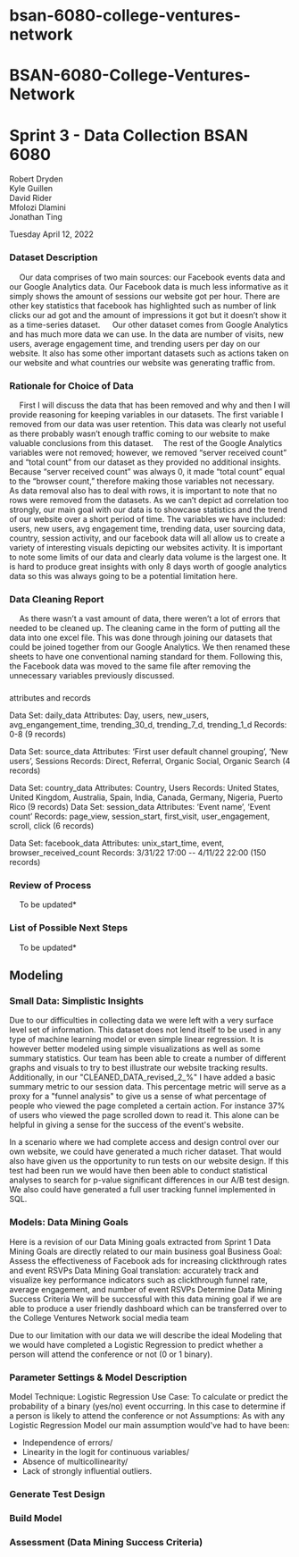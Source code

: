 # bsan-6080-college-ventures-network

# BSAN-6080-College-Ventures-Network


# Sprint 3 - Data Collection BSAN 6080


Robert Dryden <br />
Kyle Guillen <br />
David Rider <br />
Mfolozi Dlamini <br />
Jonathan Ting <br />


Tuesday April 12, 2022 <br />

### Dataset Description
&emsp; Our data comprises of two main sources: our Facebook events data and our Google Analytics data. Our Facebook data is much less informative as it simply shows the amount of sessions our website got per hour. There are other key statistics that facebook has highlighted such as number of link clicks our ad got and the amount of impressions it got but it doesn’t show it as a time-series dataset. 
&emsp; Our other dataset comes from Google Analytics and has much more data we can use. In the data are number of visits, new users,  average engagement time, and trending users  per day on our website. It also has some other important datasets such as actions taken on our website and what countries our website was generating traffic from. 

### Rationale for Choice of Data
&emsp; First I will discuss the data that has been removed and why and then I will provide reasoning for keeping variables in our datasets. The first variable I removed from our data was user retention. This data was clearly not useful as there probably wasn’t enough traffic coming to our website to make valuable conclusions from this dataset. 
&emsp;The rest of the Google Analytics variables were not removed; however, we removed “server received count” and “total count” from our dataset as they provided no additional insights. Because “server received count” was always 0, it made “total count” equal to the “browser count,” therefore making those variables not necessary. 
&emsp; As data removal also has to deal with rows, it is important to note that no rows were removed from the datasets. As we can’t depict ad correlation too strongly, our main goal with our data is to showcase statistics and the trend of our website over a short period of time. The variables we have included: users, new users, avg engagement time, trending data, user sourcing data, country, session activity, and our facebook data will all allow us to create a variety of interesting visuals depicting our websites activity. 
It is important to note some limits of our data and clearly data volume is the largest one. It is hard to produce great insights with only 8 days worth of google analytics data so this was always going to be a potential limitation here. 

### Data Cleaning Report
&emsp; As there wasn’t a vast amount of data, there weren’t a lot of errors that needed to be cleaned up. The cleaning came in the form of putting all the data into one excel file. This was done through joining our datasets that could be joined together from our Google Analytics. We then renamed these sheets to have one conventional naming standard for them. Following this, the Facebook data was moved to the same file after removing the unnecessary variables previously discussed. 


###

attributes and records

Data Set: daily_data
Attributes: Day, users, new_users, avg_engangement_time, trending_30_d, trending_7_d, trending_1_d
Records: 0-8 (9 records)

Data Set: source_data
Attributes: ‘First user default channel grouping’, ‘New users’, Sessions
Records: Direct, Referral, Organic Social, Organic Search (4 records)

Data Set: country_data
Attributes: Country, Users
Records: United States, United Kingdom, Australia, Spain, India, Canada, Germany, Nigeria, Puerto Rico (9 records)
Data Set: session_data
Attributes: ‘Event name’, ‘Event count’
Records: page_view, session_start, first_visit, user_engagement, scroll, click (6 records)

Data Set: facebook_data
Attributes: unix_start_time, event, browser_received_count
Records: 3/31/22 17:00 -- 4/11/22 22:00  (150 records)



### Review of Process
&emsp; To be updated*

### List of Possible Next Steps
&emsp; To be updated*


## Modeling

### Small Data: Simplistic Insights
Due to our difficulties in collecting data we were left with a very surface level set of information. This dataset does not lend itself to be used in any type of machine learning model or even simple linear regression. It is however better modeled using simple visualizations as well as some summary statistics. Our team has been able to create a number of different graphs and visuals to try to best illustrate our website tracking results. Additionally, in our "CLEANED_DATA_revised_2_%" I have added a basic summary metric to our session data. This percentage metric will serve as a proxy for a "funnel analysis" to give us a sense of what percentage of people who viewed the page completed a certain action. For instance 37% of users who viewed the page scrolled down to read it. This alone can be helpful in giving a sense for the success of the event's website.

In a scenario where we had complete access and design control over our own website, we could have generated a much richer dataset. That would also have given us the opportunity to run tests on our website design. If this test had been run we would have then been able to conduct statistical analyses to search for p-value significant differences in our A/B test design. We also could have generated a full user tracking funnel implemented in SQL.

### Models: Data Mining Goals 
Here is a revision of our Data Mining goals extracted from Sprint 1
Data Mining Goals are directly related to our main business goal
Business Goal: Assess the effectiveness of Facebook ads for increasing clickthrough rates and event RSVPs
Data Mining Goal translation: accurately track and visualize key performance indicators such as clickthrough funnel rate, average engagement, and number of event RSVPs
Determine Data Mining Success Criteria
We will be successful with this data mining goal if we are able to produce a user friendly dashboard which can be transferred over to the College Ventures Network social media team

Due to our limitation with our data we will describe the ideal Modeling that we would have completed a Logistic Regression to predict whether a person will attend the conference or not (0 or 1 binary). 
### Parameter Settings & Model Description
Model Technique: Logistic Regression
Use Case: To calculate or predict the probability of a binary (yes/no) event occurring. In this case to determine if a person is likely to attend the conference or not
Assumptions: As with any Logistic Regression Model our main assumption would've had to have been:<br/>
  - Independence of errors/
  - Linearity in the logit for continuous variables/
  - Absence of multicollinearity/
  - Lack of strongly influential outliers.

### Generate Test Design


### Build Model


### Assessment (Data Mining Success Criteria)
